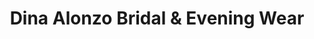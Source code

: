 ---
title: "Dina Alonzo Bridal & Evening Wear"
url: /toronto/dina-alonzo-bridal-and-evening-wear/
shop: clothes
---